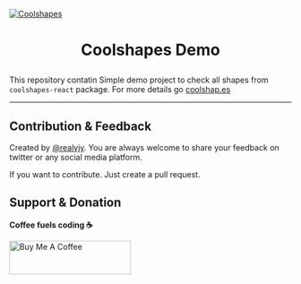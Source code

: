 [![Coolshapes](https://coolshap.es/preview.jpg)](https://coolshap.es)

# <p align=center>Coolshapes Demo</p>

This repository contatin Simple demo project to check all shapes from `coolshapes-react` package.
For more details go [coolshap.es](https://coolshap.es)

----


## Contribution & Feedback

Created by [@realvjy](https://x.com/realvjy). You are always welcome to share your feedback on twitter or any social media platform.

If you want to contribute. Just create a pull request.

## Support & Donation

**Coffee fuels coding ☕️**

<a href="https://www.buymeacoffee.com/realvjy" target="_blank"><img src="https://cdn.buymeacoffee.com/buttons/v2/default-yellow.png" alt="Buy Me A Coffee" style="height: 60px !important;width: 217px !important;" ></a>